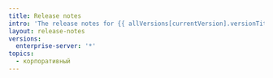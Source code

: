 ```yaml
---
title: Release notes
intro: 'The release notes for {{ allVersions[currentVersion].versionTitle }}.'
layout: release-notes
versions:
  enterprise-server: '*'
topics:
  - корпоративный
---
```



